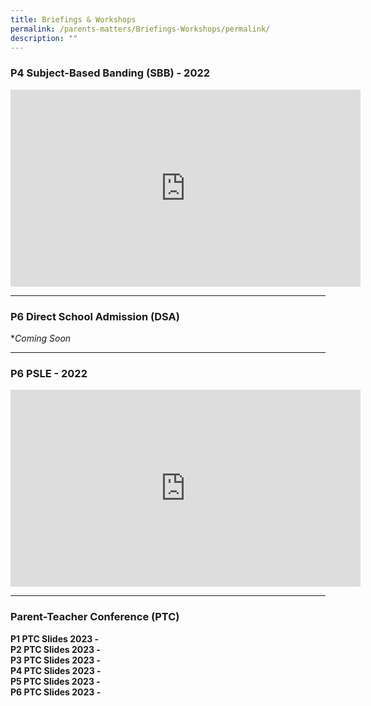 ```yaml
---
title: Briefings & Workshops
permalink: /parents-matters/Briefings-Workshops/permalink/
description: ""
---
```


### **P4 Subject-Based Banding (SBB) - 2022**
<iframe width="560" height="315" src="https://www.youtube.com/embed/FTQwfiC-7fI" title="YouTube video player" frameborder="0" allow="accelerometer; autoplay; clipboard-write; encrypted-media; gyroscope; picture-in-picture" allowfullscreen></iframe>

---
### **P6 Direct School Admission (DSA)**
**Coming Soon*

---
### **P6 PSLE - 2022**
<iframe width="560" height="315" src="https://www.youtube.com/embed/NvPePDUElqk" title="YouTube video player" frameborder="0" allow="accelerometer; autoplay; clipboard-write; encrypted-media; gyroscope; picture-in-picture" allowfullscreen></iframe>

---
### **Parent-Teacher Conference (PTC)**
**P1 PTC Slides 2023 -**[](/files/Parents%20Matter/Briefings%20&%20Workshop/2023/2023%20PTC1_Primary%201.pdf)
<br>**P2 PTC Slides 2023 -**[](/files/Parents%20Matter/Briefings%20&%20Workshop/2023/2023%20PTC2_Primary%202.pdf)
<br>**P3 PTC Slides 2023 -**[](/files/Parents%20Matter/Briefings%20&%20Workshop/2023/2023%20PTC1_Primary%203.pdf)
<br>**P4 PTC Slides 2023 -**[](/files/Parents%20Matter/Briefings%20&%20Workshop/2023/2023%20PTC1_Primary%204.pdf)
<br>**P5 PTC Slides 2023 -**[](/files/Parents%20Matter/Briefings%20&%20Workshop/2023/2023%20PTC1_primary%205.pdf)
<br>**P6 PTC Slides 2023 -**[](/files/Parents%20Matter/Briefings%20&%20Workshop/2023/2023%20PTC1_Primary%206.pdf)